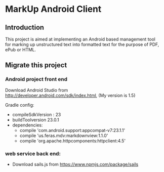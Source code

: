 # MarkUp Android Client

## Introduction

  This project is aimed at implementing an Android based management tool for marking up unstructured text into
  formatted text for the purpose of PDF, ePub or HTML.

## Migrate this project


### Android project front end

Download Android Studio from http://developer.android.com/sdk/index.html, (My version is 1.5)

Gradle config: 
  * compileSdkVersion : 23
  * buildToolversion 23.0.1
  * dependencies:
    - compile 'com.android.support:appcompat-v7:23.1.1'
    - compile 'us.feras.mdv:markdownview:1.1.0'
    - compile 'org.apache.httpcomponents:httpclient:4.5'

### web service back end:
  * Download sails.js from https://www.npmjs.com/package/sails
